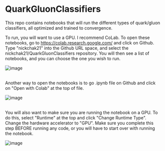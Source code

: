 # QuarkGluonClassifiers
This repo contains notebooks that will run the different types of quark/gluon classifiers, all optimized and trained to convergence.

To run, you will want to use a GPU. I recommend CoLab. To open these notebooks, go to https://colab.research.google.com/ and click on Github. Type "nickchak21" into the Github URL space, and select the nickchak21/QuarkGluonClassifiers repository. You will then see a list of notebooks, and you can choose the one you wish to run.

![image](https://user-images.githubusercontent.com/55861445/68804437-b352d080-062f-11ea-9fd3-0245b8c7bd5a.png)<br/><br/>

Another way to open the notebooks is to go .ipynb file on Github and click on "Open with Colab" at the top of file.

![image](https://user-images.githubusercontent.com/55861445/68804806-94a10980-0630-11ea-8c67-2a50204cca98.png)<br/><br/>

You will also want to make sure you are running the notebook on a GPU. To do this, select "Runtime" at the top and click "Change Runtime Type". Change the hardware accelerator to "GPU". Make sure you complete this step BEFORE running any code, or you will have to start over with running the notebook.

![image](https://user-images.githubusercontent.com/55861445/68805505-f3b34e00-0631-11ea-87b4-90f0546a8e0e.png)

